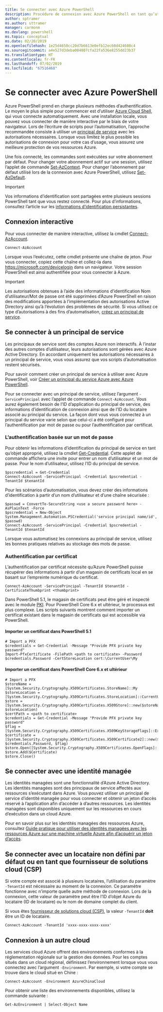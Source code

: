 ```yaml
---
title: Se connecter avec Azure PowerShell
description: Procédure de connexion avec Azure PowerShell en tant qu’utilisateur, en tant que principal de service, ou avec des identités managées pour les ressources Azure.
author: sptramer
ms.author: sttramer
manager: carmonm
ms.devlang: powershell
ms.topic: conceptual
ms.date: 02/20/2019
ms.openlocfilehash: 1e25d4650cc20d7b6613e0efb12ec60d424608c4
ms.sourcegitcommit: a4e527d3deba004007cfa22fa536e8255dd23b37
ms.translationtype: HT
ms.contentlocale: fr-FR
ms.lasthandoff: 07/02/2019
ms.locfileid: "67516468"
---
```

# <a name="sign-in-with-azure-powershell"></a>Se connecter avec Azure PowerShell

Azure PowerShell prend en charge plusieurs méthodes d’authentification. Le moyen le plus simple pour commencer est d’utiliser [Azure Cloud Shell](/azure/cloud-shell/overview), qui vous connecte automatiquement. Avec une installation locale, vous pouvez vous connecter de manière interactive par le biais de votre navigateur. Lors de l’écriture de scripts pour l’automatisation, l’approche recommandée consiste à utiliser un [principal de service](create-azure-service-principal-azureps.md) avec les autorisations nécessaires. Lorsque vous limitez le plus possible les autorisations de connexion pour votre cas d’usage, vous assurez une meilleure protection de vos ressources Azure.

Une fois connecté, les commandes sont exécutées sur votre abonnement par défaut. Pour changer votre abonnement actif sur une session, utilisez l’applet de commande [Set-AzContext](/powershell/module/az.accounts/set-azcontext). Pour changer l’abonnement par défaut utilisé lors de la connexion avec Azure PowerShell, utilisez [Set-AzDefault](/powershell/module/az.accounts/set-azdefault).

> [!IMPORTANT]
>
> Vos informations d’identification sont partagées entre plusieurs sessions PowerShell tant que vous restez connecté.
> Pour plus d’informations, consultez l’article sur les [informations d’identification persistantes](context-persistence.md).

## <a name="sign-in-interactively"></a>Connexion interactive

Pour vous connecter de manière interactive, utilisez la cmdlet [Connect-AzAccount](/powershell/module/az.accounts/connect-azaccount).

```azurepowershell-interactive
Connect-AzAccount
```

Lorsque vous l’exécutez, cette cmdlet présente une chaîne de jeton. Pour vous connecter, copiez cette chaîne et collez-la dans https://microsoft.com/devicelogin dans un navigateur. Votre session PowerShell est ainsi authentifiée pour vous connecter à Azure.

> [!IMPORTANT]
>
> Les autorisations obtenues à l’aide des informations d’identification Nom d’utilisateur/Mot de passe ont été supprimées d’Azure PowerShell en raison des modifications apportées à l’implémentation des autorisations Active Directory ainsi qu’à l’évolution des problèmes de sécurité.
> Si vous utilisez ce type d’autorisations à des fins d’automatisation, [créez un principal de service](create-azure-service-principal-azureps.md).

## <a name="sign-in-with-a-service-principal-a-namesp-signin"></a>Se connecter à un principal de service <a name="sp-signin"/>

Les principaux de service sont des comptes Azure non interactifs. À l’instar des autres comptes d’utilisateur, leurs autorisations sont gérées avec Azure Active Directory. En accordant uniquement les autorisations nécessaires à un principal de service, vous vous assurez que vos scripts d’automatisation restent sécurisés.

Pour savoir comment créer un principal de service à utiliser avec Azure PowerShell, voir [Créer un principal du service Azure avec Azure PowerShell](create-azure-service-principal-azureps.md).

Pour se connecter avec un principal de service, utilisez l’argument `-ServicePrincipal` avec l’applet de commande `Connect-AzAccount`. Vous aurez également besoin de l’ID d’application du principal de service, des informations d’identification de connexion ainsi que de l’ID du locataire associé au principal du service. La façon dont vous vous connectez à un principal du service varie selon que celui-ci a été configuré pour l’authentification par mot de passe ou pour l’authentification par certificat.

### <a name="password-based-authentication"></a>L’authentification basée sur un mot de passe

Pour obtenir les informations d’identification du principal de service en tant qu’objet approprié, utilisez la cmdlet [Get-Credential](/powershell/module/microsoft.powershell.security/get-credential). Cette applet de commande affichera une invite pour entrer un nom d’utilisateur et un mot de passe. Pour le nom d’utilisateur, utilisez l’ID du principal de service.

```azurepowershell-interactive
$pscredential = Get-Credential
Connect-AzAccount -ServicePrincipal -Credential $pscredential -TenantId $tenantId
```

Pour les scénarios d’automatisation, vous devez créer des informations d’identification à partir d’un nom d’utilisateur et d’une chaîne sécurisée :

```azurepowershell-interactive
$passwd = ConvertTo-SecureString <use a secure password here> -AsPlainText -Force
$pscredential = New-Object System.Management.Automation.PSCredential('service principal name/id', $passwd)
Connect-AzAccount -ServicePrincipal -Credential $pscredential -TenantId $tenantId
```

Lorsque vous automatisez les connexions au principal de service, utilisez les bonnes pratiques relatives au stockage des mots de passe.

### <a name="certificate-based-authentication"></a>Authentification par certificat

L’authentification par certificat nécessite qu’Azure PowerShell puisse récupérer des informations à partir d’un magasin de certificats local en se basant sur l’empreinte numérique du certificat.
```azurepowershell-interactive
Connect-AzAccount -ServicePrincipal -TenantId $tenantId -CertificateThumbprint <thumbprint>
```

Dans PowerShell 5.1, le magasin de certificats peut être géré et inspecté avec le module [PKI](/powershell/module/pkiclient). Pour PowerShell Core 6.x et ultérieur, le processus est plus complexe. Les scripts suivants montrent comment importer un certificat existant dans le magasin de certificats qui est accessible via PowerShell.

#### <a name="import-a-certificate-in-powershell-51"></a>Importer un certificat dans PowerShell 5.1

```azurepowershell-interactive
# Import a PFX
$credentials = Get-Credential -Message "Provide PFX private key password"
Import-PfxCertificate -FilePath <path to certificate> -Password $credentials.Password -CertStoreLocation cert:\CurrentUser\My
```

#### <a name="import-a-certificate-in-powershell-core-6x-and-later"></a>Importer un certificat dans PowerShell Core 6.x et ultérieur

```azurepowershell-interactive
# Import a PFX
$storeName = [System.Security.Cryptography.X509Certificates.StoreName]::My 
$storeLocation = [System.Security.Cryptography.X509Certificates.StoreLocation]::CurrentUser 
$store = [System.Security.Cryptography.X509Certificates.X509Store]::new($storeName, $storeLocation) 
$certPath = <path to certificate>
$credentials = Get-Credential -Message "Provide PFX private key password"
$flag = [System.Security.Cryptography.X509Certificates.X509KeyStorageFlags]::Exportable 
$certificate = [System.Security.Cryptography.X509Certificates.X509Certificate2]::new($certPath, $credentials.Password, $flag) 
$store.Open([System.Security.Cryptography.X509Certificates.OpenFlags]::ReadWrite) 
$store.Add($Certificate) 
$store.Close()
```

## <a name="sign-in-using-a-managed-identity"></a>Se connecter avec une identité managée 

Les identités managées sont une fonctionnalité d’Azure Active Directory. Les identités managées sont des principaux de service affectés aux ressources s’exécutant dans Azure. Vous pouvez utiliser un principal de service d’identité managée pour vous connecter et obtenir un jeton d’accès réservé à l’application afin d’accéder à d’autres ressources. Les identités managées sont disponibles uniquement sur les ressources en cours d’exécution dans un cloud Azure.

Pour en savoir plus sur les identités managées des ressources Azure, consultez [Guide pratique pour utiliser des identités managées avec les ressources Azure sur une machine virtuelle Azure afin d’acquérir un jeton d’accès](/azure/active-directory/managed-identities-azure-resources/how-to-use-vm-token).

## <a name="sign-in-with-a-non-default-tenant-or-as-a-cloud-solution-provider-csp"></a>Se connecter avec un locataire non défini par défaut ou en tant que fournisseur de solutions cloud (CSP)

Si votre compte est associé à plusieurs locataires, l’utilisation du paramètre `-TenantId` est nécessaire au moment de la connexion. Ce paramètre fonctionne avec n’importe quelle autre méthode de connexion. Lors de la connexion, cette valeur de paramètre peut être l’ID d’objet Azure du locataire (ID de locataire) ou le nom de domaine complet du client.

Si vous êtes [fournisseur de solutions cloud (CSP)](https://azure.microsoft.com/en-us/offers/ms-azr-0145p/), la valeur `-TenantId` **doit** être un ID de locataire.

```azurepowershell-interactive
Connect-AzAccount -TenantId 'xxxx-xxxx-xxxx-xxxx'
```

## <a name="sign-in-to-another-cloud"></a>Connexion à un autre cloud

Les services cloud Azure offrent des environnements conformes à la réglementation régionale sur la gestion des données.
Pour les comptes situés dans un cloud régional, définissez l’environnement lorsque vous vous connectez avec l’argument `-Environment`.
Par exemple, si votre compte se trouve dans le cloud situé en Chine :

```azurepowershell-interactive
Connect-AzAccount -Environment AzureChinaCloud
```

Pour obtenir une liste des environnements disponibles, utilisez la commande suivante :

```azurepowershell-interactive
Get-AzEnvironment | Select-Object Name
```
